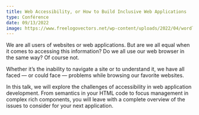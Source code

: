 ```yaml
---
title: Web Accessibility, or How to Build Inclusive Web Applications
type: Conférence
date: 09/13/2022
image: https://www.freelogovectors.net/wp-content/uploads/2022/04/wordline_logo_freelogovectors.net_.png
---
```


We are all users of websites or web applications. But are we all equal when it comes to accessing this information? Do we all use our web browser in the same way? Of course not.

Whether it’s the inability to navigate a site or to understand it, we have all faced — or could face — problems while browsing our favorite websites.

In this talk, we will explore the challenges of accessibility in web application development. From semantics in your HTML code to focus management in complex rich components, you will leave with a complete overview of the issues to consider for your next application.
